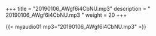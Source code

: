+++
title = "20190106_AWgf6i4CbNU.mp3"
description = " 20190106_AWgf6i4CbNU.mp3 "
weight = 20
+++

{{< myaudio01 mp3="20190106_AWgf6i4CbNU.mp3" >}}

